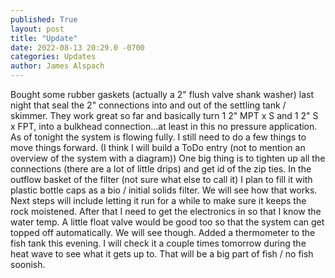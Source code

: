 ```yaml
---
published: True
layout: post
title: "Update"
date: 2022-08-13 20:29.0 -0700
categories: Updates
author: James Alspach
---
```

Bought some rubber gaskets (actually a 2" flush valve shank washer) last night that seal the 2" connections into and out of the settling tank / skimmer. They work great so far and basically turn 1 2" MPT x S and 1 2" S x FPT, into a bulkhead connection...at least in this no pressure application.
As of tonight the system is flowing fully. 
I still need to do a few things to move things forward. (I think I will build a ToDo entry (not to mention an overview of the system with a diagram)) One big thing is to tighten up all the connections (there are a lot of little drips) and get id of the zip ties.
In the outflow basket of the filter (not sure what else to call it) I plan to fill it with plastic bottle caps as a bio / initial solids filter. We will see how that works.
Next steps will include letting it run for a while to make sure it keeps the rock moistened. After that I need to get the electronics in so that I know the water temp. A little float valve would be good too so that the system can get topped off automatically. We will see though.
Added a thermometer to the fish tank this evening. I will check it a couple times tomorrow during the heat wave to see what it gets up to. That will be a big part of fish / no fish soonish.